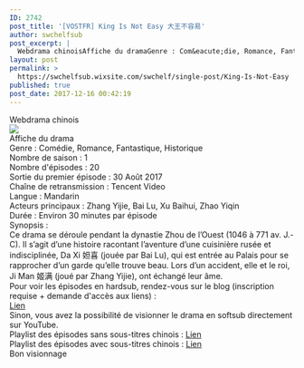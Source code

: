 ```yaml
---
ID: 2742
post_title: '[VOSTFR] King Is Not Easy 大王不容易'
author: swchelfsub
post_excerpt: |
  Webdrama chinoisAffiche du dramaGenre : Com&eacute;die, Romance, Fantastique, HistoriqueNombre de saison : 1Nombre d'&eacute;pisodes : 20Sortie du premier &eacute;pisode : 30 Ao&ucirc;t 2017Cha&icirc;ne de retransmission : Tencent VideoLangue : MandarinActeurs principaux : Zhang Yijie, Bai Lu, Xu Baihui, Zhao YiqinDur&eacute;e : Environ 30 minutes par &eacute;pisodeSynopsis :Ce drama se d&eacute;roule pendant la dynastie Zhou de l&rsquo;Ouest (1046 &agrave; 771 av. J.-C). Il s&rsquo;agit d&rsquo;une histoire racontant l&rsquo;aventure d&rsquo;une cuisini&egrave;re rus&eacute;e et indisciplin&eacute;e, Da<img src="http://static.wixstatic.com/media/ce4b89_30daf097b0cf4767bbe94995b6c51930~mv2.jpg/v1/fill/w_563%2Ch_312/ce4b89_30daf097b0cf4767bbe94995b6c51930~mv2.jpg">
layout: post
permalink: >
  https://swchelfsub.wixsite.com/swchelf/single-post/King-Is-Not-Easy
published: true
post_date: 2017-12-16 00:42:19
---
```

<div><div>Webdrama chinois</div><img src="https://united-subs.dearclouds.com/wp-content/uploads/2018/04/2b2e7a0218cca659dd5265e7ea5b95c7.jpg"/><div>Affiche du drama</div><div>Genre : Comédie, Romance, Fantastique, Historique</div><div>Nombre de saison : 1</div><div>Nombre d'épisodes : 20</div><div>Sortie du premier épisode : 30 Août 2017</div><div>Chaîne de retransmission : Tencent Video</div><div>Langue : Mandarin</div><div>Acteurs principaux : Zhang Yijie, Bai Lu, Xu Baihui, Zhao Yiqin</div><div>Durée : Environ 30 minutes par épisode</div><div>Synopsis :</div><div>Ce drama se déroule pendant la dynastie Zhou de l’Ouest (1046 à 771 av. J.-C). Il s’agit d’une histoire racontant l’aventure d’une cuisinière rusée et indisciplinée, Da Xi 妲喜 (jouée par Bai Lu), qui est entrée au Palais pour se rapprocher d’un garde qu’elle trouve beau. Lors d’un accident, elle et le roi, Ji Man 姬满 (joué par Zhang Yijie), ont échangé leur âme.</div><div>Pour voir les épisodes en hardsub, rendez-vous sur le blog (inscription requise + demande d'accès aux liens) :</div><div><a href="http://swchelfsub.wordpress.com/2017/09/12/king-is-not-easy/">Lien</a></div><div>Sinon, vous avez la possibilité de visionner le drama en softsub directement sur YouTube.</div><div>Playlist des épisodes sans sous-titres chinois : <a href="https://www.youtube.com/playlist?list=PL6SW90bXqDcoLoA_WdvoBlVwmEjnSnZ98">Lien</a></div><div>Playlist des épisodes avec sous-titres chinois : <a href="https://www.youtube.com/playlist?list=PL6SW90bXqDcqEsibUlOrFTBqO2py9M4qW">Lien</a></div><div>Bon visionnage</div></div>